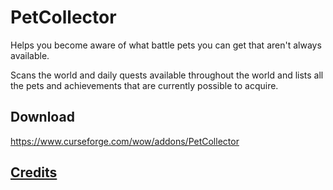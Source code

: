 # PetCollector
Helps you become aware of what battle pets you can get that aren't always available.

Scans the world and daily quests available throughout the world and lists all the pets and achievements that are currently possible to acquire.

## Download
https://www.curseforge.com/wow/addons/PetCollector

## [Credits](/credits.md)
